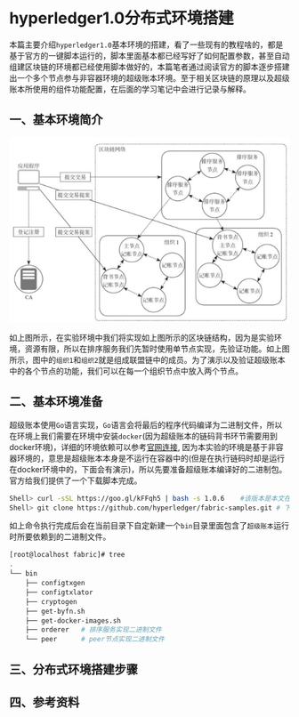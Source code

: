 # hyperledger1.0分布式环境搭建

本篇主要介绍`hyperledger1.0`基本环境的搭建，看了一些现有的教程啥的，都是基于官方的一键脚本运行的，脚本里面基本都已经写好了如何配置参数，甚至自动组建区块链的环境都已经使用脚本做好的，本篇笔者通过阅读官方的脚本逐步搭建出一个多个节点参与非容器环境的超级账本环境。至于相关区块链的原理以及超级账本所使用的组件功能配置，在后面的学习笔记中会进行记录与解释。

## 一、基本环境简介

![](img/区块链网络构架图.png)



如上图所示，在实验环境中我们将实现如上图所示的区块链结构，因为是实验环境，资源有限，所以在排序服务我们先暂时使用单节点实现，先验证功能。如上图所示，图中的`组织1`和`组织2`就是组成联盟链中的成员。为了演示以及验证超级账本中的各个节点的功能，我们可以在每一个组织节点中放入两个节点。

## 二、基本环境准备

超级账本使用`Go`语言实现，`Go`语言会将最后的程序代码编译为二进制文件，所以在环境上我们需要在环境中安装`docker`(因为超级账本的链码背书环节需要用到docker环境)，详细的环境依赖可以参考[官网连接](http://hyperledger-fabric.readthedocs.io/en/v1.0.6/prereqs.html#), 因为本实验的环境是基于非容器环境的，意思是超级账本本身是不运行在容器中的(但是在执行链码时却是运行在docker环境中的，下面会有演示)，所以先要准备超级账本编译好的二进制包。官方给我们提供了一个下载脚本完成。

```bash
Shell> curl -sSL https://goo.gl/kFFqh5 | bash -s 1.0.6    #该版本是本文在编写时可以使用的版本
Shell> git clone https://github.com/hyperledger/fabric-samples.git # 下载演示工程目录，我们要搭建的环境其实就是自己阅读一遍这里的代码然后自己模拟一下这个搭建过程
```

如上命令执行完成后会在当前目录下自定新建一个`bin`目录里面包含了`超级账本`运行时所要依赖到的二进制文件。
```bash
[root@localhost fabric]# tree 
.
└── bin
    ├── configtxgen
    ├── configtxlator
    ├── cryptogen
    ├── get-byfn.sh
    ├── get-docker-images.sh
    ├── orderer   # 排序服务实现二进制文件
    └── peer      # peer节点实现二进制文件
```

## 三、分布式环境搭建步骤



## 四、参考资料

